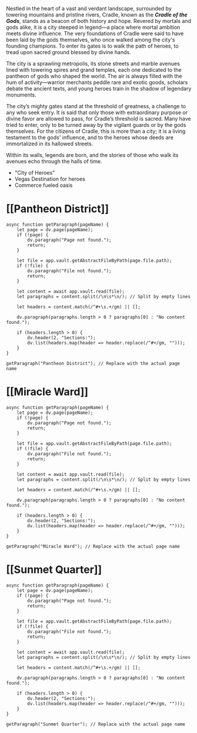 Nestled in the heart of a vast and verdant landscape, surrounded by towering mountains and pristine rivers, Cradle, known as the _**Cradle of the Gods**_, stands as a beacon of both history and hope. Revered by mortals and gods alike, it is a city steeped in legend—a place where mortal ambition meets divine influence. The very foundations of Cradle were said to have been laid by the gods themselves, who once walked among the city's founding champions. To enter its gates is to walk the path of heroes, to tread upon sacred ground blessed by divine hands.

The city is a sprawling metropolis, its stone streets and marble avenues lined with towering spires and grand temples, each one dedicated to the pantheon of gods who shaped the world. The air is always filled with the hum of activity—warrior merchants peddle rare and exotic goods, scholars debate the ancient texts, and young heroes train in the shadow of legendary monuments.

The city’s mighty gates stand at the threshold of greatness, a challenge to any who seek entry. It is said that only those with extraordinary purpose or divine favor are allowed to pass, for Cradle’s threshold is sacred. Many have tried to enter, only to be turned away by the vigilant guards or by the gods themselves. For the citizens of Cradle, this is more than a city; it is a living testament to the gods' influence, and to the heroes whose deeds are immortalized in its hallowed streets.

Within its walls, legends are born, and the stories of those who walk its avenues echo through the halls of time.

* "City of Heroes"
* Vegas Destination for heroes
* Commerce fueled oasis

# [[Pantheon District]]
```dataviewjs
async function getParagraph(pageName) {
    let page = dv.page(pageName);
    if (!page) {
        dv.paragraph("Page not found.");
        return;
    }

    let file = app.vault.getAbstractFileByPath(page.file.path);
    if (!file) {
        dv.paragraph("File not found.");
        return;
    }

    let content = await app.vault.read(file);
    let paragraphs = content.split(/\n\s*\n/); // Split by empty lines

	let headers = content.match(/^#+\s.+/gm) || [];

    dv.paragraph(paragraphs.length > 0 ? paragraphs[0] : "No content found.");

	if (headers.length > 0) {
		dv.header(2, "Sections:");
		dv.list(headers.map(header => header.replace(/^#+/gm, "")));
	}
}

getParagraph("Pantheon District"); // Replace with the actual page name

```
# [[Miracle Ward]]
```dataviewjs
async function getParagraph(pageName) {
    let page = dv.page(pageName);
    if (!page) {
        dv.paragraph("Page not found.");
        return;
    }

    let file = app.vault.getAbstractFileByPath(page.file.path);
    if (!file) {
        dv.paragraph("File not found.");
        return;
    }

    let content = await app.vault.read(file);
    let paragraphs = content.split(/\n\s*\n/); // Split by empty lines

	let headers = content.match(/^#+\s.+/gm) || [];

    dv.paragraph(paragraphs.length > 0 ? paragraphs[0] : "No content found.");

	if (headers.length > 0) {
		dv.header(2, "Sections:");
		dv.list(headers.map(header => header.replace(/^#+/gm, "")));
	}
}

getParagraph("Miracle Ward"); // Replace with the actual page name

```
# [[Sunmet Quarter]]
```dataviewjs
async function getParagraph(pageName) {
    let page = dv.page(pageName);
    if (!page) {
        dv.paragraph("Page not found.");
        return;
    }

    let file = app.vault.getAbstractFileByPath(page.file.path);
    if (!file) {
        dv.paragraph("File not found.");
        return;
    }

    let content = await app.vault.read(file);
    let paragraphs = content.split(/\n\s*\n/); // Split by empty lines

	let headers = content.match(/^#+\s.+/gm) || [];

    dv.paragraph(paragraphs.length > 0 ? paragraphs[0] : "No content found.");

	if (headers.length > 0) {
		dv.header(2, "Sections:");
		dv.list(headers.map(header => header.replace(/^#+/gm, "")));
	}
}

getParagraph("Sunmet Quarter"); // Replace with the actual page name

```